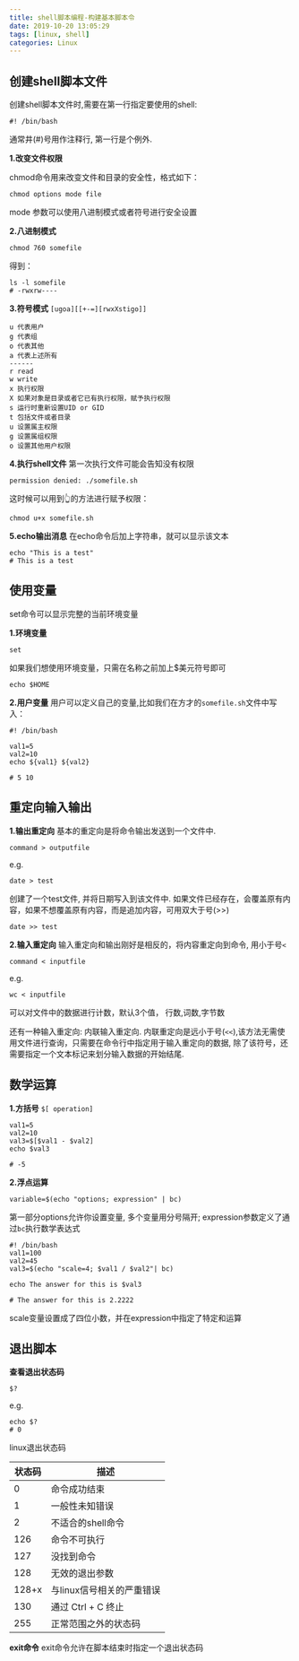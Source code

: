 ```yaml
---
title: shell脚本编程-构建基本脚本令
date: 2019-10-20 13:05:29
tags: [linux, shell]
categories: Linux
---
```


## 创建shell脚本文件

创建shell脚本文件时,需要在第一行指定要使用的shell:

```shell
#! /bin/bash
```
通常井(#)号用作注释行, 第一行是个例外.

**1.改变文件权限**

chmod命令用来改变文件和目录的安全性，格式如下：


```shell
chmod options mode file
```
mode 参数可以使用八进制模式或者符号进行安全设置

**2.八进制模式**
```shell
chmod 760 somefile
```
得到：
```shell
ls -l somefile
# -rwxrw----
```

**3.符号模式**
`[ugoa][[+-=][rwxXstigo]]`

```shell
u 代表用户
g 代表组
o 代表其他
a 代表上述所有
------
r read
w write
x 执行权限
X 如果对象是目录或者它已有执行权限，赋予执行权限
s 运行时重新设置UID or GID
t 包括文件或者目录
u 设置属主权限
g 设置属组权限
o 设置其他用户权限
```

**4.执行shell文件**
第一次执行文件可能会告知没有权限
```shell
permission denied: ./somefile.sh
```

这时候可以用到👆的方法进行赋予权限：
```shell
chmod u+x somefile.sh
```

**5.echo输出消息**
在echo命令后加上字符串，就可以显示该文本
```shell
echo "This is a test"
# This is a test
``` 

## 使用变量
set命令可以显示完整的当前环境变量

**1.环境变量**
```shell
set
```
如果我们想使用环境变量，只需在名称之前加上$美元符号即可
```shell
echo $HOME
```
**2.用户变量**
用户可以定义自己的变量,比如我们在方才的`somefile.sh`文件中写入：
```shell
#! /bin/bash

val1=5
val2=10
echo ${val1} ${val2}

# 5 10
```

## 重定向输入输出
**1.输出重定向**
基本的重定向是将命令输出发送到一个文件中.
```shell
command > outputfile
```
e.g.

```shell
date > test
```
创建了一个test文件, 并将日期写入到该文件中.
如果文件已经存在，会覆盖原有内容，如果不想覆盖原有内容，而是追加内容，可用双大于号(>>)

```shell
date >> test
```
**2.输入重定向**
输入重定向和输出刚好是相反的，将内容重定向到命令, 用小于号`<`

```shell
command < inputfile
```

e.g.

```shell
wc < inputfile
```

可以对文件中的数据进行计数，默认3个值， 行数,词数,字节数

还有一种输入重定向: 内联输入重定向. 内联重定向是远小于号(`<<`),该方法无需使用文件进行查询，只需要在命令行中指定用于输入重定向的数据, 除了该符号，还需要指定一个文本标记来划分输入数据的开始结尾.

## 数学运算

**1.方括号**
`$[ operation]`

```shell
val1=5
val2=10
val3=$[$val1 - $val2]
echo $val3

# -5
```

**2.浮点运算**
```shell
variable=$(echo "options; expression" | bc)
```

第一部分options允许你设置变量, 多个变量用分号隔开; expression参数定义了通过`bc`执行数学表达式

```shell
#! /bin/bash
val1=100
val2=45
val3=$(echo "scale=4; $val1 / $val2"| bc)

echo The answer for this is $val3

# The answer for this is 2.2222
```
scale变量设置成了四位小数，并在expression中指定了特定和运算

## 退出脚本

**查看退出状态码**
```shell
$?
```
e.g.
```shell
echo $?
# 0
```
linux退出状态码

状态码 | 描述 |
----- | ----- |
0 | 命令成功结束
1 | 一般性未知错误
2 | 不适合的shell命令
126 | 命令不可执行
127 | 没找到命令
128 | 无效的退出参数
128+x | 与linux信号相关的严重错误
130 | 通过 Ctrl + C 终止
255 | 正常范围之外的状态码

**exit命令**
exit命令允许在脚本结束时指定一个退出状态码